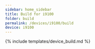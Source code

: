 ```yaml
---
sidebar: home_sidebar
title: Build for i9100
folder: build
permalink: /devices/i9100/build
device: i9100
---
```

{% include templates/device_build.md %}
